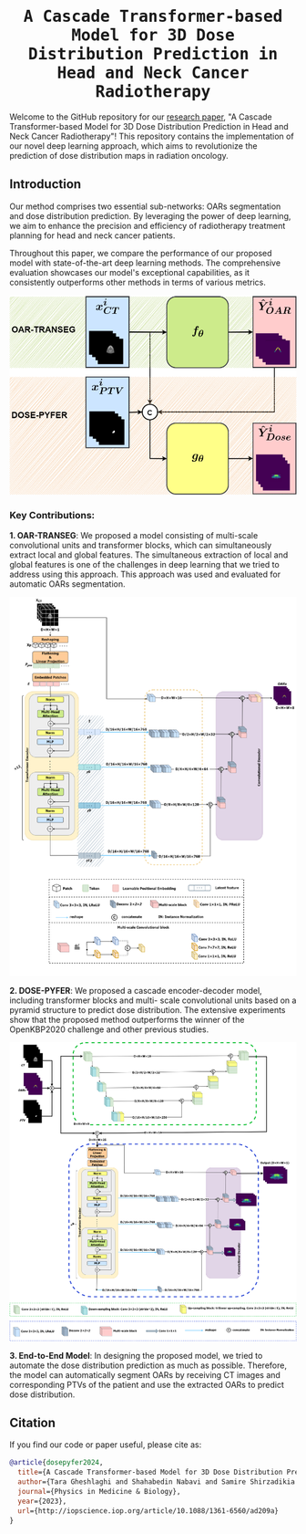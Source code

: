 <div align="center">

<samp>

<h1> A Cascade Transformer-based Model for 3D Dose Distribution Prediction in Head and Neck Cancer Radiotherapy </h1>

[//]: # (<h4>  </h4>)

</samp>   

</div> 



Welcome to the GitHub repository for our [research paper](http://iopscience.iop.org/article/10.1088/1361-6560/ad209a), 
"A Cascade Transformer-based Model for 3D Dose Distribution Prediction in Head and Neck Cancer Radiotherapy"! 
This repository contains the implementation of our novel deep learning approach, 
which aims to revolutionize the prediction of dose distribution maps in radiation oncology.



## Introduction


Our method comprises two essential sub-networks: OARs segmentation and dose distribution prediction. By leveraging the power of deep learning, we aim to enhance the precision and efficiency of radiotherapy treatment planning for head and neck cancer patients.


Throughout this paper, we compare the performance of our proposed model with state-of-the-art deep learning methods. The comprehensive evaluation showcases our model's exceptional capabilities, as it consistently outperforms other methods in terms of various metrics.

<p align="center">
  <img src="images/method_highlevel.png" width="800"/>
</p>

### Key Contributions:


**1. OAR-TRANSEG**: 
   We proposed a model consisting of multi-scale convolutional units and transformer blocks, 
   which can simultaneously extract local and global features. The simultaneous extraction of
   local and global features is one of the challenges in deep learning that we tried to address
   using this approach. This approach was used and evaluated for automatic OARs
   segmentation.
   <p align="center">
  <img src="images/transeg.png" width="800"/>
   </p>

**2. DOSE-PYFER**: 
   We proposed a cascade encoder-decoder model, including transformer blocks and multi-
   scale convolutional units based on a pyramid structure to predict dose distribution. The
   extensive experiments show that the proposed method outperforms the winner of the
   OpenKBP2020 challenge and other previous studies.
   <p align="center">
  <img src="images/dosepyfer.png" width="800"/>
   </p>

**3. End-to-End Model**:
   In designing the proposed model, we tried to automate the dose distribution prediction as
   much as possible. Therefore, the model can automatically segment OARs by receiving CT
   images and corresponding PTVs of the patient and use the extracted OARs to predict dose
   distribution.


## Citation

If you find our code or paper useful, please cite as:

```bibtex
@article{dosepyfer2024,
  title={A Cascade Transformer-based Model for 3D Dose Distribution Prediction in Head and Neck Cancer Radiotherapy},
  author={Tara Gheshlaghi and Shahabedin Nabavi and Samire Shirzadikia and Mohsen Ebrahimi Moghaddam and Nima Rostampour},
  journal={Physics in Medicine & Biology},
  year={2023},
  url={http://iopscience.iop.org/article/10.1088/1361-6560/ad209a}
}
```
